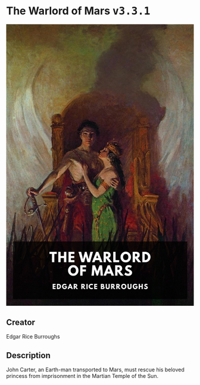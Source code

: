 
# The Warlord of Mars <kbd>v3.3.1</kbd>

<center>
  <img src="./cover-1024.jpg"/>
</center>

## Creator
Edgar Rice Burroughs

## Description
John Carter, an Earth-man transported to Mars, must rescue his beloved princess from imprisonment in the Martian Temple of the Sun.
